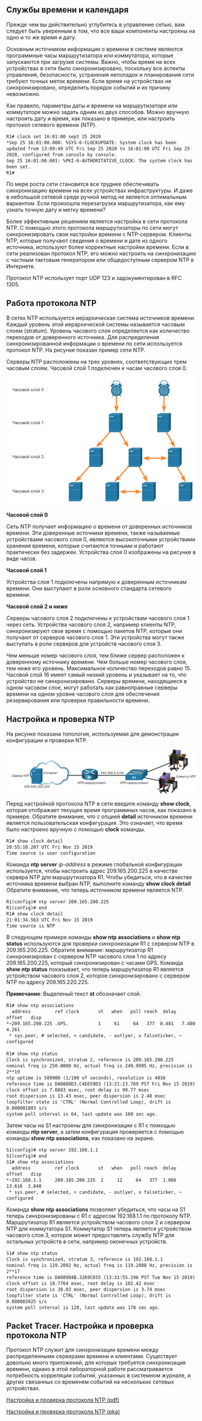 <!-- 10.3.1 -->
## Службы  времени и календаря

Прежде чем вы действительно углубитесь в управление сетью, вам следует быть уверенным в том, что все ваши компоненты настроены на одно и то же время и дату.

Основным источником информации о времени в системе являются программные часы маршрутизатора или коммутатора, которые запускаются при загрузке системы. Важно, чтобы время на всех устройствах в сети было синхронизировано, поскольку все аспекты управления, безопасности, устранения неполадок и планирования сети требуют точных меток времени. Если время на устройствах не синхронизировано, определить порядок событий и их причину невозможно.

Как правило, параметры даты и времени на маршрутизаторе или коммутаторе можно задать одним из двух способов. Можно вручную настроить дату и время, как показано в примере, или настроить протокол сетевого времени (NTP).

```
R1# clock set 16:01:00 sept 25 2020 
*Sep 25 16:01:00.000: %SYS-6-CLOCKUPDATE: System clock has been updated from 13:09:49 UTC Fri Sep 25 2020 to 16:01:00 UTC Fri Sep 25 2020, configured from console by console.
Sep 25 16:01:00.001: %PKI-6-AUTHORITATIVE_CLOCK: The system clock has been set.
R1#
```

По мере роста сети становится все труднее обеспечивать синхронизацию времени на всех устройствах инфраструктуры. И даже в небольшой сетевой среде ручной метод не является оптимальным вариантом. Если произошла перезагрузка маршрутизатора, как ему узнать точную дату и метку времени?

Более эффективным решением является настройка в сети протокола NTP. С помощью этого протокола маршрутизаторы по сети могут синхронизировать свои настройки времени с NTP-сервером. Клиенты NTP, которые получают сведения о времени и дате из одного источника, используют более корректные настройки времени. Если в сети реализован протокол NTP, его можно настроить на синхронизацию с частным тактовым генератором или общедоступным сервером NTP в Интернете.

Протокол NTP использует порт UDP 123 и задокументирован в RFC 1305.

<!-- 10.3.2 -->
## Работа протокола NTP

В сетях NTP используется иерархическая система источников времени. Каждый уровень этой иерархической системы называется часовым слоем (stratum). Уровень часового слоя определяется как количество переходов от доверенного источника. Для распределения синхронизированной информации о времени по сети используется протокол NTP. На рисунке показан пример сети NTP.

Серверы NTP расположены на трех уровнях, соответствующих трем часовым слоям. Часовой слой 1 подключен к часам часового слоя 0.

![](./assets/10.3.2.png)
<!-- /courses/ensa-dl/ae8eb392-34fd-11eb-ba19-f1886492e0e4/aeb5eaa2-34fd-11eb-ba19-f1886492e0e4/assets/c6af7f22-1c46-11ea-af56-e368b99e9723.svg -->

<!--
На рисунке показан пример сети NTP. Серверы NTP расположены на трех уровнях, соответствующих трем часовым слоям. Часовой слой&nbsp;1 подключен к часам часового слоя&nbsp;0. Stratum 0 состоит из двух часов NTP. Часы NTP подключены к 2 серверам NTP Stratum 1. Серверы NTP Stratum 1 подключены к 3 серверам NTP Stratum 2. Серверы NTP Stratum 2 подключены к 4 серверам NTP Stratum 3.
-->

**Часовой слой 0**

Сеть NTP получает информацию о времени от доверенных источников времени. Эти доверенные источники времени, также называемые устройствами часового слоя 0, являются высокоточными устройствами хранения времени, которые считаются точными и работают практически без задержек. Устройства слоя 0 изображены на рисунке в виде часов.

**Часовой слой 1**

Устройства слоя 1 подключены напрямую к доверенным источникам времени. Они выступают в роли основного стандарта сетевого времени.

**Часовой слой 2 и ниже**

Серверы часового слоя 2 подключены к устройствам часового слоя 1 через сеть. Устройства часового слоя 2, например клиенты NTP, синхронизируют свое время с помощью пакетов NTP, которые они получают от серверов часового слоя 1. Эти устройства могут также выступать в роли серверов для устройств часового слоя 3.

Чем меньше номер часового слоя, тем ближе сервер расположен к доверенному источнику времени. Чем больше номер часового слоя, тем ниже его уровень. Максимальное количество переходов равно 15. Часовой слой 16 имеет самый низкий уровень и указывает на то, что устройство не синхронизировано. Серверы времени, находящиеся в одном часовом слое, могут работать как равноправные серверы времени на одном уровне часового слоя для обеспечения резервирования или проверки правильности времени.

<!-- 10.3.3 -->
## Настройка и проверка NTP

На рисунке показана топология, используемая для демонстрации конфигурации и проверки NTP.

![](./assets/10.3.3.png)
<!-- /courses/ensa-dl/ae8eb392-34fd-11eb-ba19-f1886492e0e4/aeb5eaa2-34fd-11eb-ba19-f1886492e0e4/assets/c6aff450-1c46-11ea-af56-e368b99e9723.svg -->

<!--
На рисунке показана топология, демонстрирующая конфигурацию и проверку NTP. Сервер NTP расположен в облаке (Интернет) с IP-адресом 209.165.200.225. Маршрутизатор R1 помечен как NTP-сервер/клиент и имеет связь с облаком. R1 имеет IP-адрес 192.168.1.0/24. R1 также подключен к коммутатору S1, который также помечен как NTP-сервер/клиент. S1 имеет каналы связи с клиентами NTP, показанных как два человека за компьютерными столами.
-->

Перед настройкой протокола NTP в сети введите команду **show clock**, которая отображает текущее время программных часов, как показано в примере. Обратите внимание, что с опцией **detail** источником времени является пользовательская конфигурация. Это означает, что время было настроено вручную с помощью **clock** команды.

```
R1# show clock detail 
20:55:10.207 UTC Fri Nov 15 2019
Time source is user configuration
```

Команда **ntp server** _ip-address_ в режиме глобальной конфигурации используется, чтобы настроить адрес 209.165.200.225 в качестве сервера NTP для маршрутизатора R1. Чтобы убедиться, что в качестве источника времени выбран NTP, выполните команду **show clock detail** Обратите внимание, что теперь источником времени является NTP.

```
R1(config)# ntp server 209.165.200.225 
R1(config)# end 
R1# show clock detail 
21:01:34.563 UTC Fri Nov 15 2019
Time source is NTP
```

В следующем примере команды **show ntp associations** и **show ntp status** используются для проверки синхронизации R1 с сервером NTP в 209.165.200.225. Обратите внимание: маршрутизатор R1 синхронизирован с сервером NTP часового слоя 1 по адресу 209.165.200.225, который синхронизирован с часами GPS. Команда **show ntp status** показывает, что теперь маршрутизатор R1 является устройством часового слоя 2, которое синхронизировано с сервером NTP по адресу 209.165.220.225.

**Примечание**: Выделеный текст **st** обозначает слой.

```
R1# show ntp associations   
  address         ref clock       st   when   poll reach  delay  offset   disp
*~209.165.200.225 .GPS.           1     61     64   377  0.481   7.480  4.261
 * sys.peer, # selected, + candidate, - outlyer, x falseticker, ~ configured
 
R1# show ntp status 
Clock is synchronized, stratum 2, reference is 209.165.200.225
nominal freq is 250.0000 Hz, actual freq is 249.9995 Hz, precision is 2**19
ntp uptime is 589900 (1/100 of seconds), resolution is 4016
reference time is DA088DD3.C4E659D3 (13:21:23.769 PST Fri Nov 15 2019)
clock offset is 7.0883 msec, root delay is 99.77 msec
root dispersion is 13.43 msec, peer dispersion is 2.48 msec
loopfilter state is 'CTRL' (Normal Controlled Loop), drift is 0.000001803 s/s
system poll interval is 64, last update was 169 sec ago.
```

Затем часы на S1 настроены для синхронизации с R1 с помощью команды **ntp server**, а затем конфигурация проверяется с помощью команды **show ntp associations**, как показано на экране.

```
S1(config)# ntp server 192.168.1.1
S1(config)# end
S1# show ntp associations
  address         ref clock       st   when   poll reach  delay  offset   disp
*~192.168.1.1     209.165.200.225  2     12     64   377  1.066  13.616  3.840
 * sys.peer, # selected, + candidate, - outlyer, x falseticker, ~ configured
```

Команда **show ntp associations** позволяет убедиться, что часы на S1 теперь синхронизированы с R1 с адресом 192.168.1.1 по протоколу NTP. Маршрутизатор R1 является устройством часового слоя 2 и сервером NTP для коммутатора S1. Коммутатор S1 теперь является устройством часового слоя 3, которое может предоставлять службу NTP для остальных устройств в сети, например оконечных устройств.

```
S1# show ntp status
Clock is synchronized, stratum 3, reference is 192.168.1.1
nominal freq is 119.2092 Hz, actual freq is 119.2088 Hz, precision is 2**17
reference time is DA08904B.3269C655 (13:31:55.196 PST Tue Nov 15 2019)
clock offset is 18.7764 msec, root delay is 102.42 msec
root dispersion is 38.03 msec, peer dispersion is 3.74 msec
loopfilter state is 'CTRL' (Normal Controlled Loop), drift is 0.000003925 s/s
system poll interval is 128, last update was 178 sec ago.
```

<!-- 10.3.4 -->
## Packet Tracer. Настройка и проверка протокола NTP

Протокол NTP служит для синхронизации времени между распределенными серверами времени и клиентами. Существует довольно много приложений, для которых требуется синхронизация времени, однако в этой лабораторной работе рассматривается потребность корреляции событий, указанных в системном журнале, и других связанных со временем событий на нескольких сетевых устройствах.

[Настройка и проверка протокола NTP (pdf)](./assets/10.3.4-packet-tracer---configure-and-verify-ntp_ru-RU.pdf)

[Настройка и проверка протокола NTP (pka)](./assets/10.3.4-packet-tracer---configure-and-verify-ntp_ru-RU.pka)

